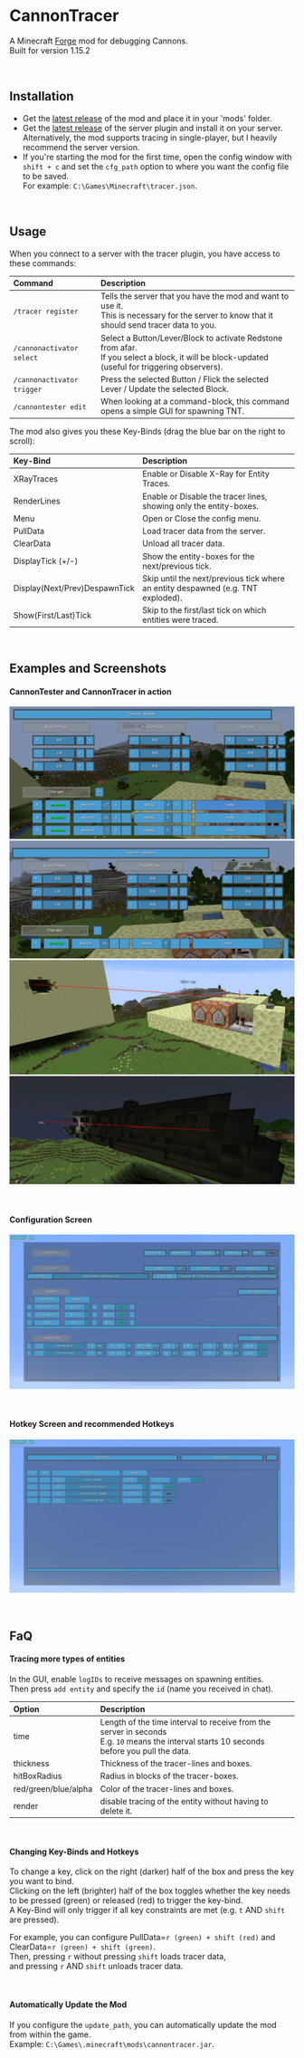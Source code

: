 # CannonTracer

A Minecraft [Forge](https://files.minecraftforge.net/net/minecraftforge/forge/index_1.15.2.html) mod for debugging Cannons.  
Built for version 1.15.2

<br/>

## Installation

* Get the [latest release](https://github.com/BlazingTwist/CannonTracer/releases/latest) of the mod and place it in your 'mods' folder.  
* Get the [latest release](https://github.com/BlazingTwist/JumperUtils/releases/latest) of the server plugin and install it on your server.  
    Alternatively, the mod supports tracing in single-player, but I heavily recommend the server version.
* If you're starting the mod for the first time, open the config window with `shift + c` and set the `cfg_path` option to where you want the config file to be saved.  
    For example: `C:\Games\Minecraft\tracer.json`.

<br/>

## Usage

When you connect to a server with the tracer plugin, you have access to these commands:

|Command|Description|
|:---|:---|
|`/tracer register`|Tells the server that you have the mod and want to use it.<br/>This is necessary for the server to know that it should send tracer data to you.|
|`/cannonactivator select`|Select a Button/Lever/Block to activate Redstone from afar.<br/>If you select a block, it will be block-updated (useful for triggering observers).|
|`/cannonactivator trigger`|Press the selected Button / Flick the selected Lever / Update the selected Block.|
|`/cannontester edit`|When looking at a command-block, this command opens a simple GUI for spawning TNT.|

The mod also gives you these Key-Binds (drag the blue bar on the right to scroll):

|Key-Bind|Description|
|:---|:---|
|XRayTraces|Enable or Disable X-Ray for Entity Traces.|
|RenderLines|Enable or Disable the tracer lines, showing only the entity-boxes.|
|Menu|Open or Close the config menu.|
|PullData|Load tracer data from the server.|
|ClearData|Unload all tracer data.|
|DisplayTick (+/-)|Show the entity-boxes for the next/previous tick.|
|Display(Next/Prev)DespawnTick|Skip until the next/previous tick where an entity despawned (e.g. TNT exploded).|
|Show(First/Last)Tick|Skip to the first/last tick on which entities were traced.|

<br/>

## Examples and Screenshots

#### CannonTester and CannonTracer in action

![CommandBlock for Projectiles](projectilesCMD.png)
![CommandBlock for Propellant](propellantCMD.png)
![Tracer example POV 1](examplePOV1.gif)
![Tracer example POV 2](examplePOV2.gif)

<br/>

#### Configuration Screen

![Configuration Screen Example](configScreen.png)

<br/>

#### Hotkey Screen and recommended Hotkeys

![Hotkey Screen with recommended Hotkeys](hotkeyMenu.png)

<br/>

## FaQ

#### Tracing more types of entities

In the GUI, enable `logIDs` to receive messages on spawning entities.  
Then press `add entity` and specify the `id` (name you received in chat).

|Option|Description|
|:---|:---|
|time|Length of the time interval to receive from the server in seconds<br/>E.g. `10` means the interval starts 10 seconds before you pull the data.|
|thickness|Thickness of the tracer-lines and boxes.|
|hitBoxRadius|Radius in blocks of the tracer-boxes.|
|red/green/blue/alpha|Color of the tracer-lines and boxes.|
|render|disable tracing of the entity without having to delete it.|

<br/>

#### Changing Key-Binds and Hotkeys

To change a key, click on the right (darker) half of the box and press the key you want to bind.  
Clicking on the left (brighter) half of the box toggles whether the key needs to be pressed (green) or released (red) to trigger the key-bind.  
A Key-Bind will only trigger if all key constraints are met (e.g. `t` AND `shift` are pressed).

For example, you can configure PullData=`r (green) + shift (red)` and ClearData=`r (green) + shift (green)`.  
Then, pressing `r` without pressing `shift` loads tracer data,  
and pressing `r` AND `shift` unloads tracer data.

<br/>

#### Automatically Update the Mod

If you configure the `update_path`, you can automatically update the mod from within the game.  
Example: `C:\Games\.minecraft\mods\cannontracer.jar`.
